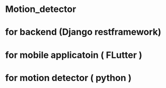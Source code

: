 # Motion_detector
# for backend (Django restframework) 
# for mobile applicatoin ( FLutter ) 
# for motion detector ( python )
